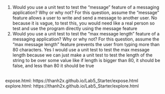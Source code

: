 1) Would you use a unit test to test the “message” feature of a messaging application? Why or why not? For this question, assume the “message” feature allows a user to write and send a message to another user.
No because it is vague, to test this, you would need like a real person so test and use the program directly using the message feature
3) Would you use a unit test to test the “max message length” feature of a messaging application? Why or why not? For this question, assume the “max message length” feature prevents the user from typing more than 80 characters.
Yes I would use a unit test to test the max message length because we can just make a unit test to test the length of the string to be over some value like if length is bigger than 80, it should be false, and less than 80 it should be true
<br/>
expose.html: https://thanh2x.github.io/Lab5_Starter/expose.html
<br/>
explore.html: https://thanh2x.github.io/Lab5_Starter/explore.html
